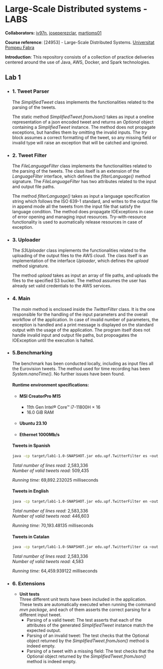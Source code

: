  # Large-Scale Distributed systems - LABS
**Collaborators:** [iv97n](https://github.com/iv97n), [joseperezclar](https://github.com/joseperezclar), [martioms01](https://github.com/martioms01)  

**Course reference**: [24953] - Large-Scale Distributed Systems. [Universitat Pompeu Fabra](https://www.upf.edu/)

**Introduction**: This repository consists of a collection of practice deliveries centered around the use of Java, AWS, Docker, and Spark technologies. 

## Lab 1
- ### 1. Tweet Parser
	The _SimplifiedTweet_ class implements the functionalities related to the parsing of the tweets.  
	
	The static method _SimplifiedTweet.fromJson()_ takes as input a oneline representation of a json encoded tweet and returns an _Optional_ object containing a _SimplifiedTweet_ instance. The method does not propagate exceptions, but handles them by omitting the invalid inputs. The _try_ block assumes a correct formatting of the tweet, so any missing field or invalid type will raise an exception that will be catched and ignored.

- ### 2. Tweet Filter
	The _FileLanguageFilter_ class implements the functionalities related to the 	parsing of the tweets. The class itself is an extension of the 				_LanguageFilter_ interface, which defines the _filterLanguage()_ method signature. The _FileLanguageFilter_ has two attributes related to the input and output file paths.
	
	The method _filterLanguage()_ takes as input a language specification string which follows the ISO 639-1 standard, and writes to the output file in append mode all the tweets from the input file that satisfy the language condition. The method does propagate IOExceptions in case of error opening and managing input resources. Try-with-resource functionality is used to auomatically release resources in case of exception.

- ### 3. Uploader
	The _S3Uploader_ class implements the functionalities related to the uploading of the output files to the AWS cloud. The class itself is an implementation of the interface _Uploader_, which defines the _upload_ method signature.
	
	
	
	The method _upload_ takes as input an array of file paths, and uploads the files to the specified S3 bucket. The method assumes the user has already set valid credentials to the AWS services.

- ### 4. Main
	The _main_ method is enclosed inside the _TwitterFilter_ class. It is the one responsible for the handling of the input parameters and the overall workflow of the application. In case of invalid number of parameters, the exception is handled and a print message is displayed on the standard output with the usage of the application. The program itself does not handle invalid input and output file paths, but propoagates the IOException until the execution is halted.

- ### 5.Benchmarking
	The benchmark has been conducted locally, including as input files all the Eurovision tweets. The method used for time recording has been _System.nanoTime()_.  No further issues have been found.

	#### Runtime environment specifications: 
	- #### MSI CreatorPro M15  
		- 11th Gen Intel® Core™ i7-11800H × 16
		- 16.0 GiB RAM
	- #### Ubuntu 23.10
	- #### Ethernet 1000Mb/s
	#### Tweets in Spanish
	```bash
	java -cp target/lab1-1.0-SNAPSHOT.jar edu.upf.TwitterFilter es <output file> <bucket name> <input file> [<input file>...]
	```  
     _Total number of lines read:_ 2,583,336  
     _Number of valid tweets read:_ 509,435  
     
     _Running time:_ 69,892.232025 milliseconds
 

	#### Tweets in English 
	```bash
	java -cp target/lab1-1.0-SNAPSHOT.jar edu.upf.TwitterFilter en <output file> <bucket name> <input file> [<input file>...]
	```
	_Total number of lines read:_ 2,583,336  
    	_Number of valid tweets read:_ 446,603  
    	
  	_Running time:_ 70,193.48135 milliseconds 
	
	#### Tweets in Catalan
	```bash
	java -cp target/lab1-1.0-SNAPSHOT.jar edu.upf.TwitterFilter ca <output file> <bucket name> <input file> [<input file>...]
	```
    _Total number of lines read:_ 2,583,336  
    	_Number of valid tweets read:_ 4,583  
    	
    _Running time:_ 64,459.939122 milliseconds 
    	
- ### 6. Extensions
	- **Unit tests**  
	Three different unit tests have been included in the application. These tests are automatically executed when running the command _mvn package_, and each of them asserts the correct parsing for a different input tweet.
		- Parsing of a valid tweet: The test asserts that each of the attributes of the generated _SimplifiedTweet_ instance match the expected output.
		- Parsing of an invalid tweet: The test checks that the Optional object returned by the _SimplifiedTweet.fromJson()_ method is indeed empty.
		- Parsing of a tweet with a missing field: The test checks that the Optional object returned by the _SimplifiedTweet.fromJson()_ method is indeed empty.
